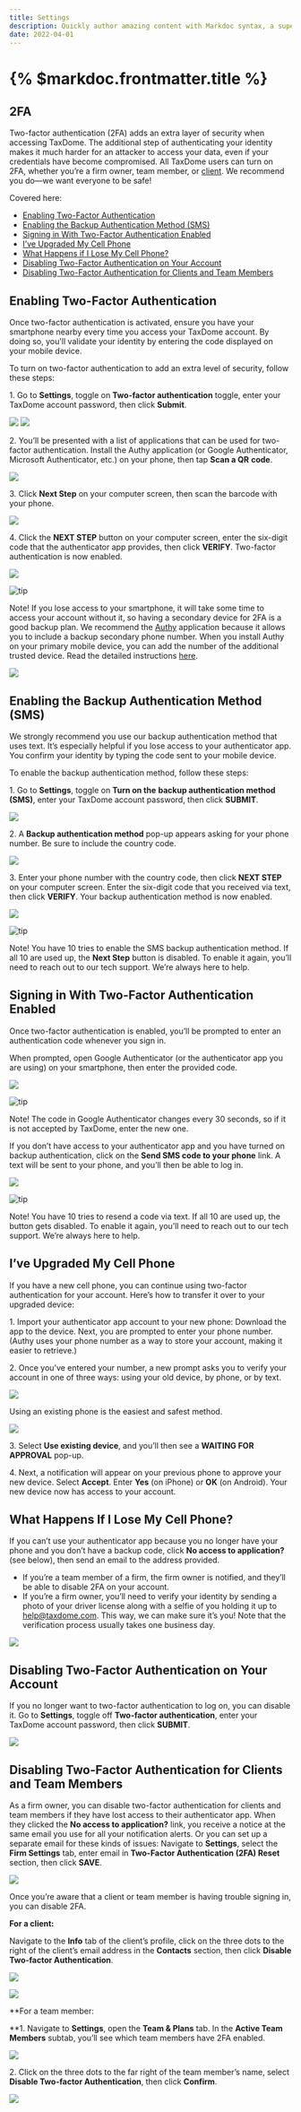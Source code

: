```yaml
---
title: Settings
description: Quickly author amazing content with Markdoc syntax, a superset of Markdown.
date: 2022-04-01
---
```


# {% $markdoc.frontmatter.title %}

## 2FA

Two-factor authentication (2FA) adds an extra layer of security when accessing TaxDome. The additional step of authenticating your identity makes it much harder for an attacker to access your data, even if your credentials have become compromised. All TaxDome users can turn on 2FA, whether you’re a firm owner, team member, or [client](https://client-help.taxdome.com/article/60-two-factor-authentication-2fa). We recommend you do—we want everyone to be safe!

Covered here:

*   [Enabling Two-Factor Authentication](#1)
*   [Enabling the Backup Authentication Method (SMS)](#backup)
*   [Signing in With Two-Factor Authentication Enabled](#2)
*   [I’ve Upgraded My Cell Phone](#upgrade)
*   [What Happens if I Lose My Cell Phone?](#5)
*   [Disabling Two-Factor Authentication on Your Account](#3)
*   [Disabling Two-Factor Authentication for Clients and Team Members](#4)

## Enabling Two-Factor Authentication

Once two-factor authentication is activated, ensure you have your smartphone nearby every time you access your TaxDome account. By doing so, you'll validate your identity by entering the code displayed on your mobile device.

To turn on two-factor authentication to add an extra level of security, follow these steps:

1\. Go to **Settings**, toggle on **Two-factor authentication** toggle, enter your TaxDome account password, then click **Submit**.

![](/media/template_signature6.gif)
![](media/2023-08-24_16h14_20.png)

2\. You’ll be presented with a list of applications that can be used for two-factor authentication. Install the Authy application (or Google Authenticator, Microsoft Authenticator, etc.) on your phone, then tap **Scan a QR** **code**.

![](https://s3.amazonaws.com/helpscout.net/docs/assets/5be60d8f04286304a71c1d53/images/61b74ac851b4c5379899fa26/file-AYmb5bvMoh.png)

3\. Click **Next Step** on your computer screen, then scan the barcode with your phone.

![](https://s3.amazonaws.com/helpscout.net/docs/assets/5be60d8f04286304a71c1d53/images/62ac0dc806aa9755784632d8/file-kebqXZALdp.png)

4\. Click the **NEXT STEP** button on your computer screen, enter the six-digit code that the authenticator app provides, then click **VERIFY**. Two-factor authentication is now enabled.

![](https://s3.amazonaws.com/helpscout.net/docs/assets/5be60d8f04286304a71c1d53/images/62ac0e01cb3c130081c15170/file-rixUJFIIJM.png)

![tip](https://taxdome-public.s3.amazonaws.com/images/notification/note.png)

Note! If you lose access to your smartphone, it will take some time to access your account without it, so having a secondary device for 2FA is a good backup plan. We recommend the [Authy](https://authy.com/) application because it allows you to include a backup secondary phone number. When you install Authy on your primary mobile device, you can add the number of the additional trusted device. Read the detailed instructions [here](https://authy.com/blog/multi-device/).

![](https://s3.amazonaws.com/helpscout.net/docs/assets/5be60d8f04286304a71c1d53/images/61b74b32a5e184696a17a3a8/file-oDjK7Mpapl.png)

## Enabling the Backup Authentication Method (SMS)

We strongly recommend you use our backup authentication method that uses text. It’s especially helpful if you lose access to your authenticator app. You confirm your identity by typing the code sent to your mobile device.

To enable the backup authentication method, follow these steps:

1\. Go to **Settings**, toggle on **Turn on the** **backup authentication method (SMS)**, enter your TaxDome account password, then click **SUBMIT**.

[![](https://s3.amazonaws.com/helpscout.net/docs/assets/5be60d8f04286304a71c1d53/images/61bc30fa67de684e3e4371e0/file-PxiBAScZyI.png)](https://s3.amazonaws.com/helpscout.net/docs/assets/5be60d8f04286304a71c1d53/images/61bc30fa67de684e3e4371e0/file-PxiBAScZyI.png)

2\. A **Backup authentication method** pop-up appears asking for your phone number. Be sure to include the country code.

![](https://s3.amazonaws.com/helpscout.net/docs/assets/5be60d8f04286304a71c1d53/images/62434d3342ba434a7afe0fea/file-sCSb7G3KMQ.png)

3\. Enter your phone number with the country code, then click **NEXT STEP** on your computer screen. Enter the six-digit code that you received via text, then click **VERIFY**. Your backup authentication method is now enabled.

![](https://s3.amazonaws.com/helpscout.net/docs/assets/5be60d8f04286304a71c1d53/images/61b74509e5e5185a647d4272/file-uDjsg1nZDH.png)

![tip](https://taxdome-public.s3.amazonaws.com/images/notification/note.png)

Note! You have 10 tries to enable the SMS backup authentication method. If all 10 are used up, the **Next Step** button is disabled. To enable it again, you’ll need to reach out to our tech support. We’re always here to help.

## Signing in With Two-Factor Authentication Enabled

Once two-factor authentication is enabled, you’ll be prompted to enter an authentication code whenever you sign in.

When prompted, open Google Authenticator (or the authenticator app you are using) on your smartphone, then enter the provided code.

![](https://s3.amazonaws.com/helpscout.net/docs/assets/5be60d8f04286304a71c1d53/images/61b7471e51b4c5379899fa17/file-VRAFpYW7rw.png)

![tip](https://taxdome-public.s3.amazonaws.com/images/notification/note.png)

Note! The code in Google Authenticator changes every 30 seconds, so if it is not accepted by TaxDome, enter the new one.

If you don’t have access to your authenticator app and you have turned on backup authentication, click on the **Send SMS code to your phone** link. A text will be sent to your phone, and you’ll then be able to log in.

![](https://s3.amazonaws.com/helpscout.net/docs/assets/5be60d8f04286304a71c1d53/images/61b748d9689c5f49b2d19106/file-dKo2GNU0h7.png)

![tip](https://taxdome-public.s3.amazonaws.com/images/notification/note.png)

Note! You have 10 tries to resend a code via text. If all 10 are used up, the button gets disabled. To enable it again, you’ll need to reach out to our tech support. We’re always here to help.

## I’ve Upgraded My Cell Phone

If you have a new cell phone, you can continue using two-factor authentication for your account. Here’s how to transfer it over to your upgraded device:

1\. Import your authenticator app account to your new phone: Download the app to the device. Next, you are prompted to enter your phone number. (Authy uses your phone number as a way to store your account, making it easier to retrieve.)

2\. Once you’ve entered your number, a new prompt asks you to verify your account in one of three ways: using your old device, by phone, or by text.

![](https://s3.amazonaws.com/helpscout.net/docs/assets/5be60d8f04286304a71c1d53/images/619ce21f9ccf62287e5f9202/file-kBpCAblzFD.png)

Using an existing phone is the easiest and safest method.

![](https://s3.amazonaws.com/helpscout.net/docs/assets/5be60d8f04286304a71c1d53/images/619ce242efc78d0553e5cd91/file-UMCS6nzxFK.png)

3\. Select **Use existing device**, and you’ll then see a **WAITING FOR APPROVAL** pop-up.

4\. Next, a notification will appear on your previous phone to approve your new device. Select **Accept**. Enter **Yes** (on iPhone) or **OK** (on Android). Your new device now has access to your account.

## What Happens If I Lose My Cell Phone?

If you can’t use your authenticator app because you no longer have your phone and you don’t have a backup code, click **No access to application?** (see below), then send an email to the address provided.

*   If you’re a team member of a firm, the firm owner is notified, and they’ll be able to disable 2FA on your account.
*   If you’re a firm owner, you’ll need to verify your identity by sending a photo of your driver license along with a selfie of you holding it up to help@taxdome.com. This way, we can make sure it’s you! Note that the verification process usually takes one business day.

![](https://s3.amazonaws.com/helpscout.net/docs/assets/5be60d8f04286304a71c1d53/images/61b74b8f51b4c5379899fa2c/file-2yqSpNOucZ.png)

## Disabling Two-Factor Authentication on Your Account

If you no longer want to two-factor authentication to log on, you can disable it. Go to **Settings**, toggle off **Two-factor authentication**, enter your TaxDome account password, then click **SUBMIT**.

![](https://s3.amazonaws.com/helpscout.net/docs/assets/5be60d8f04286304a71c1d53/images/61b74bd051b4c5379899fa2e/file-xX25LP3jak.png)

## Disabling Two-Factor Authentication for Clients and Team Members

As a firm owner, you can disable two-factor authentication for clients and team members if they have lost access to their authenticator app. When they clicked the **No access to application?** link, you receive a notice at the same email you use for all your notification alerts. Or you can set up a separate email for these kinds of issues: Navigate to **Settings**, select the **Firm Settings** tab, enter email in **Two-Factor Authentication (2FA) Reset** section, then click **SAVE**.

![](https://s3.amazonaws.com/helpscout.net/docs/assets/5be60d8f04286304a71c1d53/images/61b74c00a5e184696a17a3ae/file-NBcyL8fpsx.png)

Once you’re aware that a client or team member is having trouble signing in, you can disable 2FA.

**For a client:**

Navigate to the **Info** tab of the client’s profile, click on the three dots to the right of the client’s email address in the **Contacts** section, then click **Disable Two-factor Authentication**.

[![](https://s3.amazonaws.com/helpscout.net/docs/assets/5be60d8f04286304a71c1d53/images/61b74ceee5e5185a647d429a/file-iYAp6eJX8G.png)](https://s3.amazonaws.com/helpscout.net/docs/assets/5be60d8f04286304a71c1d53/images/61b74ceee5e5185a647d429a/file-iYAp6eJX8G.png)

![](https://taxdome-public.s3.amazonaws.com/images/notification/pro.png)

**For a team member:  
  
  
**1\. Navigate to **Settings**, open the **Team & Plans** tab. In the **Active Team Members** subtab, you’ll see which team members have 2FA enabled.

![](https://s3.amazonaws.com/helpscout.net/docs/assets/5be60d8f04286304a71c1d53/images/61b74d0f689c5f49b2d19123/file-bbdKY4OGY0.png)

2\. Click on the three dots to the far right of the team member’s name, select **Disable Two-factor Authentication**, then click **Confirm**.

![](https://s3.amazonaws.com/helpscout.net/docs/assets/5be60d8f04286304a71c1d53/images/628f4f4968d51e7794443fa4/file-uDFK4XAE1b.png)